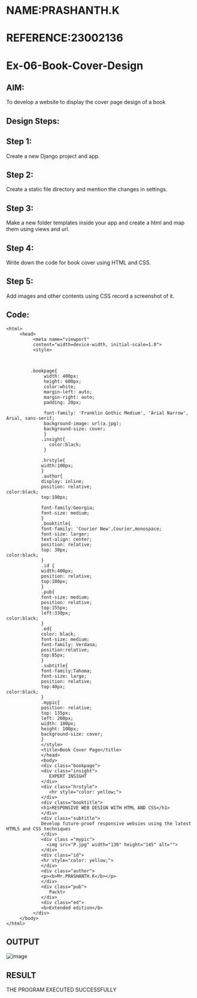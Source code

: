 # NAME:PRASHANTH.K
# REFERENCE:23002136


# Ex-06-Book-Cover-Design
## AIM:
To develop a website to display the cover page design of a book

## Design Steps:
## Step 1:
Create a new Django project and app.

## Step 2:
Create a static file directory and mention the changes in settings.

## Step 3:
Make a new folder templates inside your app and create a html and map them using views and url.

## Step 4:
Write down the code for book cover using HTML and CSS.

## Step 5:
Add images and other contents using CSS record a screenshot of it.

## Code:
```
<html>
     <head>
          <meta name="viewport"
          content="width=device-width, initial-scale=1.0">
          <style>
         


         .bookpage{
              width: 400px;
              height: 600px;
              color:white;
              margin-left: auto;
              margin-right: auto;
              padding: 20px;

              font-family: 'Franklin Gothic Medium', 'Arial Narrow', Arial, sans-serif;
              background-image: url(a.jpg);
              background-size: cover;
              }
             .insight{
                color:black;
              }

             .hrstyle{
             width:100px;
             }
             .author{
             display: inline;
             position: relative;
color:black;
             top:190px;

             font-family:Georgia;
             font-size: medium;
             }
             .booktitle{
             font-family: 'Courier New',Courier,monospace;
             font-size: larger;
             text-align: center;
             position: relative;
             top: 30px;
color:black;
             }
             .id {
             width:400px;
             position: relative;
             top:180px;
             }
             .pub{
             font-size: medium;
             position: relative;
             top:155px;
             left:330px;
color:black;
             }
             .ed{
             color: black;
             font-size: medium;
             font-family: Verdana;
             position:relative;
             top:85px;
             }
             .subtitle{
             font-family:Tahoma;
             font-size: large;
             position: relative;
             top:40px;
color:black;
             }
             .mypic{
             position: relative;
             top: 135px;
             left: 260px;
             width: 100px;
             height: 100px;
             background-size: cover;
             }
             </style>
             <title>Book Cover Page</title>
             </head>
             <body>
             <div class="bookpage">
             <div class="insight">
                EXPERT INSIGHT
             </div>
             <div class="hrstyle">
                <hr style="color: yellow;">
             </div>
             <div class="booktitle">
             <h1>RESPONSIVE WEB DESIGN WITH HTML AND CSS</h1>
             </div>
             <div class="subtitle">
             Develop future-proof responsive websies using the latest HTML5 and CSS techniques
             </div>
             <div class ="mypic">
               <img src="P.jpg" width="130" height="145" alt="">
             </div>
             <div class="id">
             <hr style="color: yellow;">
             </div>
             <div class="author">
             <p><b>Mr.PRASHANTH.K</b></p>
             </div>
             <div class="pub">
                Packt>
             </div>
             <div class="ed">
             <b>Extended edition</b>
          </div>
     </body>
</html>
```
## OUTPUT

![image](https://github.com/PRASHANTHRATHI/Ex-06-Book-Cover-Design/assets/145743120/3ab151e9-16a8-4ede-b537-aa837f5a478f)

## RESULT

THE PROGRAM EXECUTED SUCCESSFULLY
